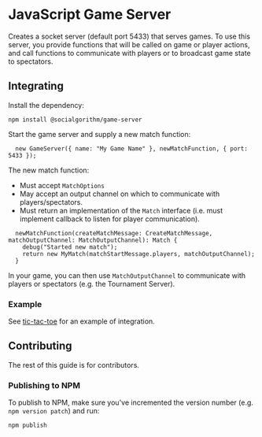 # JavaScript Game Server

Creates a socket server (default port 5433) that serves games. To use this server, you provide functions that will be called on game or player actions, and call functions to communicate with players or to broadcast game state to spectators.

## Integrating

Install the dependency:

`npm install @socialgorithm/game-server`

Start the game server and supply a new match function:

```
  new GameServer({ name: "My Game Name" }, newMatchFunction, { port: 5433 });
```

The new match function:

* Must accept `MatchOptions`
* May accept an output channel on which to communicate with players/spectators. 
* Must return an implementation of the `Match` interface (i.e. must implement callback to listen for player communication).

```
  newMatchFunction(createMatchMessage: CreateMatchMessage, matchOutputChannel: MatchOutputChannel): Match {
    debug("Started new match");
    return new MyMatch(matchStartMessage.players, matchOutputChannel);
  }
```

In your game, you can then use `MatchOutputChannel` to communicate with players or spectators (e.g. the Tournament Server). 

### Example

See [tic-tac-toe](https://github.com/socialgorithm/tic-tac-toe) for an example of integration.

## Contributing

The rest of this guide is for contributors.

### Publishing to NPM

To publish to NPM, make sure you've incremented the version number (e.g. `npm version patch`) and run:

```
npm publish
```

